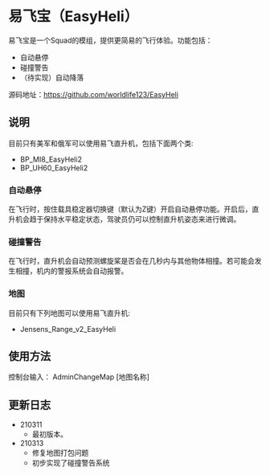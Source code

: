# 易飞宝（EasyHeli）
易飞宝是一个Squad的模组，提供更简易的飞行体验。功能包括：

- 自动悬停
- 碰撞警告
- （待实现）自动降落

源码地址：https://github.com/worldlife123/EasyHeli

## 说明

目前只有美军和俄军可以使用易飞直升机，包括下面两个类:

- BP_MI8_EasyHeli2
- BP_UH60_EasyHeli2

### 自动悬停
在飞行时，按住载具稳定器切换键（默认为Z键）开启自动悬停功能。开启后，直升机会趋于保持水平稳定状态，驾驶员仍可以控制直升机姿态来进行微调。

### 碰撞警告
在飞行时，直升机会自动预测螺旋桨是否会在几秒内与其他物体相撞。若可能会发生相撞，机内的警报系统会自动报警。


### 地图
目前只有下列地图可以使用易飞直升机:

- Jensens_Range_v2_EasyHeli

## 使用方法
控制台输入：
AdminChangeMap [地图名称] 

## 更新日志
- 210311
    - 最初版本。
- 210313
    - 修复地图打包问题
    - 初步实现了碰撞警告系统

